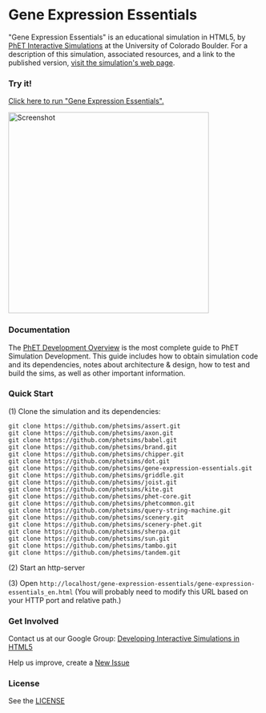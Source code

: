 Gene Expression Essentials
=============
"Gene Expression Essentials" is an educational simulation in HTML5, by <a href="https://phet.colorado.edu/" target="_blank">PhET Interactive Simulations</a>
at the University of Colorado Boulder.
For a description of this simulation, associated resources, and a link to the published version,
<a href="https://phet.colorado.edu/en/simulation/gene-expression-essentials" target="_blank">visit the simulation's web page</a>.

### Try it!

<a href="https://phet.colorado.edu/sims/html/gene-expression-essentials/latest/gene-expression-essentials_en.html" target="_blank">Click here to run "Gene Expression Essentials".</a>

<a href="https://phet.colorado.edu/sims/html/gene-expression-essentials/latest/gene-expression-essentials_en.html" target="_blank">
<img src="https://raw.githubusercontent.com/phetsims/gene-expression-essentials/master/assets/gene-expression-essentials-screenshot.png" alt="Screenshot" style="width: 400px;"/>
</a>

### Documentation
The <a href="http://bit.ly/phet-html5-development-overview" target="_blank">PhET Development Overview</a> is the most complete guide to PhET Simulation
Development. This guide includes how to obtain simulation code and its dependencies, notes about architecture & design, how to test and build
the sims, as well as other important information.

### Quick Start
(1) Clone the simulation and its dependencies:
```
git clone https://github.com/phetsims/assert.git
git clone https://github.com/phetsims/axon.git
git clone https://github.com/phetsims/babel.git
git clone https://github.com/phetsims/brand.git
git clone https://github.com/phetsims/chipper.git
git clone https://github.com/phetsims/dot.git
git clone https://github.com/phetsims/gene-expression-essentials.git
git clone https://github.com/phetsims/griddle.git
git clone https://github.com/phetsims/joist.git
git clone https://github.com/phetsims/kite.git
git clone https://github.com/phetsims/phet-core.git
git clone https://github.com/phetsims/phetcommon.git
git clone https://github.com/phetsims/query-string-machine.git
git clone https://github.com/phetsims/scenery.git
git clone https://github.com/phetsims/scenery-phet.git
git clone https://github.com/phetsims/sherpa.git
git clone https://github.com/phetsims/sun.git
git clone https://github.com/phetsims/tambo.git
git clone https://github.com/phetsims/tandem.git
```
(2) Start an http-server

(3) Open `http://localhost/gene-expression-essentials/gene-expression-essentials_en.html` (You will probably need to modify this URL based on your HTTP port and relative path.)

### Get Involved

Contact us at our Google Group: <a href="http://groups.google.com/forum/#!forum/developing-interactive-simulations-in-html5" target="_blank">Developing Interactive Simulations in HTML5</a>

Help us improve, create a <a href="http://github.com/phetsims/gene-expression-essentials/issues/new" target="_blank">New Issue</a>

### License
See the <a href="https://github.com/phetsims/gene-expression-essentials/blob/master/LICENSE" target="_blank">LICENSE</a>
